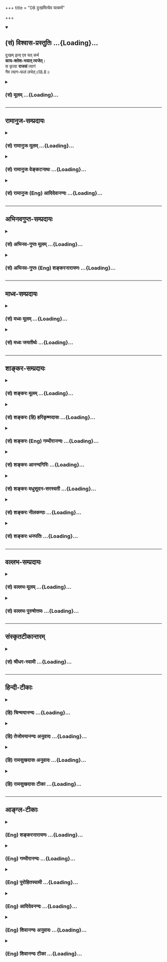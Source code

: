 +++
title = "08 दुःखमित्येव यत्कर्म"

+++
<div class="js_include" newlevelforh1="2" title="(सं) विश्वास-प्रस्तुतिः" unfilled url="/purANam_vaiShNavam/mahAbhAratam/06-bhIShma-parva/03-bhagavad-gItA-parva/saMskRtam/vishvAsa-prastutiH/18_moxa-saMnyAsa-yogaH/08_duHkhamityeva_yat.md">
<details open><summary><h2>(सं) विश्वास-प्रस्तुतिः ...{Loading}...</h2></summary>

दुःखम् इत्य् एव यत् कर्म  
**काय-क्लेश-भयात् त्यजेत्**।  
स कृत्वा **राजसं** त्यागं  
नैव त्याग-फलं लभेत्॥18.8॥
</details>
</div>
<div class="js_include collapsed" newlevelforh1="3" title="(सं) मूलम्" unfilled url="/purANam_vaiShNavam/mahAbhAratam/06-bhIShma-parva/03-bhagavad-gItA-parva/saMskRtam/mUlam/18_moxa-saMnyAsa-yogaH/08_duHkhamityeva_yat.md">
<details><summary><h3>(सं) मूलम् ...{Loading}...</h3></summary>

दुःखमित्येव यत्कर्म कायक्लेशभयात्त्यजेत्।  
स कृत्वा राजसं त्यागं नैव त्यागफलं लभेत्।।18.8।।
</details>
</div>


_________________
## रामानुज-सम्प्रदायः
<div class="js_include collapsed" newlevelforh1="3" title="(सं) रामानुजः मूलम्" unfilled url="/purANam_vaiShNavam/mahAbhAratam/06-bhIShma-parva/03-bhagavad-gItA-parva/saMskRtam/rAmAnujaH/mUlam/18_moxa-saMnyAsa-yogaH/08_duHkhamityeva_yat.md">
<details><summary><h3>(सं) रामानुजः मूलम् ...{Loading}...</h3></summary>

।।18.8।। यद्यपि परम्परया मोक्षसाधनभूतं **कर्म** तथापि
दुःखात्मकद्रव्यार्जनसाध्यत्वात् बह्वायासरूपतया **कायक्लेश**करत्वात् च
मनसः अवसादकरम् इति तद्भीत्या योगनिष्पत्तये ज्ञानाभ्यास एव यतनीय इति यो
महायज्ञाद्याश्रमकर्म परि**त्यजेत् स राजसं** रजोमूलं **त्यागं कृत्वा**
तद् अयथा अवस्थितशास्त्रार्थरूपम् इति ज्ञानोत्पत्तिरूपं **त्यागफलं न
लभेत्।**अयथावत्प्रजानाति बुद्धिः सा पार्थ राजसी।। (गीता 18।31) इति हि
वक्ष्यते। न हि कर्म दृष्टद्वारेण मनःप्रसादहेतुः। अपि तु
भगवत्प्रसादद्वारेण।

</details>
</div>
<div class="js_include collapsed" newlevelforh1="3" title="(सं) रामानुजः वेङ्कटनाथः" unfilled url="/purANam_vaiShNavam/mahAbhAratam/06-bhIShma-parva/03-bhagavad-gItA-parva/saMskRtam/rAmAnujaH/venkaTanAthaH/18_moxa-saMnyAsa-yogaH/08_duHkhamityeva_yat.md">
<details><summary><h3>(सं) रामानुजः वेङ्कटनाथः ...{Loading}...</h3></summary>

  
  
।।18.8।। तदेवमन्तरङ्गतया
स्वरूपशब्दव्यपदेश्यस्वरूपनिरूपकधर्मप्राणप्रदधर्मवैपरीत्याभावेऽपि
निरूपितस्वरूपविशेषकधर्मवैपरीत्येन राजसीं बुद्धिं वक्ष्यमाणामनुस्मरन्
राजसत्यागं विवृणोति -- यद्यपीत्यादिना। दुःखमित्येव
इत्यवधारणात्कायक्लेशभयात् इति चोक्तेरधर्मत्वमोहोऽत्र नास्तीति
फलितम्। अर्थानामार्जने दुःखम् \[म.भा.3।2।44\] इत्याद्यनुसारेणाऽऽह --
दुःखात्मकेति। मनसोऽवसादकरमिति -- अनवसादो हि विवेकादिसाधनसप्तके गणित इति
भावः। अन्तरङ्गबहिरङ्गविरोधे बहिरङ्गत्यागो युक्त इत्यभिप्रायेणाऽऽह --
ज्ञानाभ्यास एवेति। यथोक्तान्यपि कर्माणि परिहास्य द्विजोत्तम। आत्मज्ञाने
शमे च स्याद्वेदाभ्यासे च यत्नवान् इत्यनुवादवाक्यान्यस्य मूलम्। स कृत्वा
राजसं त्यागम् इत्यनुवादविवक्षितमाह -- अयथावस्थितेति।
वक्ष्यमाणसात्त्विकत्यागफलमिह त्यागफलशब्देन विवक्षितम्;
मुमुक्षुप्रकरणत्वात्कर्मत्यागे तत्साध्यस्वर्गादिफलस्य
प्रसङ्गाभावाच्चेत्यभिप्रायेणाऽऽह -- ज्ञानोत्पत्तिरूपमिति।
दुःखात्मकत्वादिप्रयुक्तमनोवसादशङ्कां परिहरति -- नहीति। फलसम्बिभत्सया हि
इत्याद्युक्तक्रमेण कर्मभिः प्रसादितो भगवान्मनसो़ऽनवसादमेव
करोतीत्यर्थः।  
  

</details>
</div>
<div class="js_include collapsed" newlevelforh1="3" title="(सं) रामानुजः (Eng) आदिदेवानन्दः" unfilled url="/purANam_vaiShNavam/mahAbhAratam/06-bhIShma-parva/03-bhagavad-gItA-parva/saMskRtam/rAmAnujaH/english/AdidevAnandaH/18_moxa-saMnyAsa-yogaH/08_duHkhamityeva_yat.md">
<details><summary><h3>(सं) रामानुजः (Eng) आदिदेवानन्दः ...{Loading}...</h3></summary>

18.8 Although actions constitute the indirect menas for release, yet
they produce mental depression, since they can be done only by
collecting materials involving painful effort and since they cause
bodily strain on account of their reiring strenuous exertion. If, on
account of such fear, one decides that the practice of knowledge alone
should be tried for perfection in Yoga, and abandons actions like the
great sacrifices applicable to one's station in life, he practises
renunciation rooted in Rajas. Since that is not the meaning of the
Sastras, one cannot win the fruit of renunciation in the form of the
rise of knowledge. So it will be shown further one: 'That reason by
which one erroneously knows, O Arjuna, is Rajasika' (18.31). In fact,
actions do not directly cause purity of the mind but indirectly by
winning the grace of God.

</details>
</div>


_________________
## अभिनवगुप्त-सम्प्रदायः
<div class="js_include collapsed" newlevelforh1="3" title="(सं) अभिनव-गुप्तः मूलम्" unfilled url="/purANam_vaiShNavam/mahAbhAratam/06-bhIShma-parva/03-bhagavad-gItA-parva/saMskRtam/abhinava-guptaH/mUlam/18_moxa-saMnyAsa-yogaH/08_duHkhamityeva_yat.md">
<details><summary><h3>(सं) अभिनव-गुप्तः मूलम् ...{Loading}...</h3></summary>

।।18.4 -- 18.11।। तदत्रैव विशेषनिर्णयाय मतान्युपन्यस्यति -- त्याज्यमिति।
दोषवत् हिंसादिमत्त्वात् +++(S हिंसादित्त्वात ;N हिंसादिसत्त्वात् )+++
पापयुक्तम्। तत् कर्म,+++(S;;N substitutes फलं for कर्म )+++ त्याज्यम्; न
सर्वं शुभफलम् इति केचित् त्यागे विशेषं मन्यन्ते साङ्ख्यगृह्या इव। अन्ये
तु मीमांसककञ्चुकानुप्रविष्टाः +++(K मीमांसाकंचुक -- )+++ -- क्रत्वर्थोऽहि
शास्त्रादवगम्यते +++(S. IV; i; 2 )+++ इति। तथातस्माद्या वैदिकी हिंसा -- +++(SV.
I; i; 2; verse 23 )+++इत्यादिनयेन इतिकर्तव्यतांशभागिनी हिंसा +++(S;;N omit
हिंसा )+++ हिंसैव न भवति। न हिंस्यात् इति सामान्यशास्त्रस्य तत्र बाधनात्
श्येनाद्येव तु ( श्येन द्येव न तु ) हिंसा। फलांशे भावनायाश्च
प्रत्ययोऽनुविधायकः +++(SV; I; i; 2; verse 222 )+++ इति। अ \[ तोऽ \] न्यान्
हिंसादियोगिनोऽपि न त्यजेत्। शास्त्रैकशरणकार्याकार्यविभागाः पण्डिता इति
मन्यन्ते।।3।। निश्चयमित्यादि अभिधीयते इत्यन्तम्। तत्र त्वयं निश्चयः --
प्राग्लक्षितगुणस्वरूपवैचित्र्यात् त्यागस्यैव सत्त्वरजस्तमोमय्या
चित्तवृत्त्या क्रियमाणस्य तद्विशिष्टस्वभावावभासित \[ त्वात् \]
वस्तुस्थित्या त्यागो नाम परब्रह्मविदां +++(; N परमब्रह्म -- )+++
सिद्ध्यसिद्ध्यादिषु समतया रागद्वेषपरिहारेण फलप्रेप्साविरहेण (
फलप्रेक्षा) कर्मणां निर्वर्त्तनम्। अत एव आह -- राजसं तामसं च त्यागं
कृत्वा न कश्चित् ( न किंचित् ) \[ त्याग \] फलसंबन्धः; इति। सात्त्विकस्य
तु त्यागात् ( त्यागस्य )। शास्त्रार्थपालनात्मकं फलम्।
त्यक्तगुणग्रामग्रहस्य पुनर्मुनेः सत्यतः त्यागवाचो युक्तिरुपपत्तिमती।

</details>
</div>
<div class="js_include collapsed" newlevelforh1="3" title="(सं) अभिनव-गुप्तः (Eng) शङ्करनारायणः" unfilled url="/purANam_vaiShNavam/mahAbhAratam/06-bhIShma-parva/03-bhagavad-gItA-parva/saMskRtam/abhinava-guptaH/english/shankaranArAyaNaH/18_moxa-saMnyAsa-yogaH/08_duHkhamityeva_yat.md">
<details><summary><h3>(सं) अभिनव-गुप्तः (Eng) शङ्करनारायणः ...{Loading}...</h3></summary>

18.8 See Comment under 18.11

</details>
</div>


_________________
## माध्व-सम्प्रदायः
<div class="js_include collapsed" newlevelforh1="3" title="(सं) मध्वः मूलम्" unfilled url="/purANam_vaiShNavam/mahAbhAratam/06-bhIShma-parva/03-bhagavad-gItA-parva/saMskRtam/madhvaH/mUlam/18_moxa-saMnyAsa-yogaH/08_duHkhamityeva_yat.md">
<details><summary><h3>(सं) मध्वः मूलम् ...{Loading}...</h3></summary>

।।18.8।। Sri Madhvacharya did not comment on this sloka.,

</details>
</div>
<div class="js_include collapsed" newlevelforh1="3" title="(सं) मध्वः जयतीर्थः" unfilled url="/purANam_vaiShNavam/mahAbhAratam/06-bhIShma-parva/03-bhagavad-gItA-parva/saMskRtam/madhvaH/jayatIrthaH/18_moxa-saMnyAsa-yogaH/08_duHkhamityeva_yat.md">
<details><summary><h3>(सं) मध्वः जयतीर्थः ...{Loading}...</h3></summary>

।।18.8।। Sri Jayatirtha did not comment on this sloka.  
  

</details>
</div>


_________________
## शाङ्कर-सम्प्रदायः
<div class="js_include collapsed" newlevelforh1="3" title="(सं) शङ्करः मूलम्" unfilled url="/purANam_vaiShNavam/mahAbhAratam/06-bhIShma-parva/03-bhagavad-gItA-parva/saMskRtam/shankaraH/mUlam/18_moxa-saMnyAsa-yogaH/08_duHkhamityeva_yat.md">
<details><summary><h3>(सं) शङ्करः मूलम् ...{Loading}...</h3></summary>

।।18.8।। --,**दुःखम् इति एव यत् कर्म कायक्लेशभयात्** शरीरदुःखभयात्
**त्यजेत्; सः कृत्वा राजसं** रजोनिर्वर्त्यं **त्यागं** नैव **त्यागफलं**
ज्ञानपूर्वकस्य सर्वकर्मत्यागस्य फलं मोक्षाख्यं न **लभेत्** नैव लभेत।। कः
पुनः सात्त्विकः त्यागः इति; आह --,

</details>
</div>
<div class="js_include collapsed" newlevelforh1="3" title="(सं) शङ्करः (हि) हरिकृष्णदासः" unfilled url="/purANam_vaiShNavam/mahAbhAratam/06-bhIShma-parva/03-bhagavad-gItA-parva/saMskRtam/shankaraH/hindI/harikRShNadAsaH/18_moxa-saMnyAsa-yogaH/08_duHkhamityeva_yat.md">
<details><summary><h3>(सं) शङ्करः (हि) हरिकृष्णदासः ...{Loading}...</h3></summary>

।।18.8।। तथा --, समस्त कर्म दुःखरूप हैं; ऐसा मानकर जो कोई शारीरिक क्लेशके
भयसे कर्मोंको छोड़ बैठता है; वह,( ऐसा ) राजस त्याग करके; त्यागका फल
अर्थात् ज्ञानपूर्वक किये हुए सर्वकर्मसंन्यासका मोक्षरूप फल; नहीं पाता।

</details>
</div>
<div class="js_include collapsed" newlevelforh1="3" title="(सं) शङ्करः (Eng) गम्भीरानन्दः" unfilled url="/purANam_vaiShNavam/mahAbhAratam/06-bhIShma-parva/03-bhagavad-gItA-parva/saMskRtam/shankaraH/english/gambhIrAnandaH/18_moxa-saMnyAsa-yogaH/08_duHkhamityeva_yat.md">
<details><summary><h3>(सं) शङ्करः (Eng) गम्भीरानन्दः ...{Loading}...</h3></summary>

18.8 Yat, whatever; karma, action; tyajet, one may relinish, eva,
merely; iti, as being; kuhkham, painful; \[As being impossible to
accomplish.\] kaya-klesa-bhayat, from fear of physical suffering, out of
fear of bodily pain; sah, he; krtva, having resorted; tyagam, to
renunciation; rajasam, based on rajas, arising from rajas; will eva,
surely; na labhet (shuld rather be labhate), not acire; tyaga-phalam,
fruits of renunciation, the result called Liberation, which follows from
renunciation of all actions as a conseence of Illumination. Which,
again, is the renunciation based on sattva;

</details>
</div>
<div class="js_include collapsed" newlevelforh1="3" title="(सं) शङ्करः आनन्दगिरिः" unfilled url="/purANam_vaiShNavam/mahAbhAratam/06-bhIShma-parva/03-bhagavad-gItA-parva/saMskRtam/shankaraH/AnandagiriH/18_moxa-saMnyAsa-yogaH/08_duHkhamityeva_yat.md">
<details><summary><h3>(सं) शङ्करः आनन्दगिरिः ...{Loading}...</h3></summary>

।।18.8।। इतश्च नित्यकर्मत्यागो नाज्ञस्य संभवतीत्याह -- **किञ्चेति।** ननु
मोहं विनैव दुःखात्मकं कर्म कायक्लेशभयात्त्यजति। करणानि हि कार्यं जनयन्ति
श्राम्यन्ति च; तथाच न तत्त्यागस्तामसो युक्तस्तत्राह
--,**दुःखमित्येवेति।** यत्कर्म दुःखात्मकमशक्यसाध्यमित्येवालोच्य ततो
निवर्तते देहस्येन्द्रियाणां च क्लेशात्मनो भयात्त्यजति स तत्त्यक्त्वा
रजोनिमित्तं त्यागं कृत्वापि न तत्फलं मोक्षं लभते; किंतु कृतेनैव राजसेन
त्यागेन तदनुरूपं नरकं प्रतिपद्यत इत्याह -- **दुःखमित्येवेत्यादिना।**

</details>
</div>
<div class="js_include collapsed" newlevelforh1="3" title="(सं) शङ्करः मधुसूदन-सरस्वती" unfilled url="/purANam_vaiShNavam/mahAbhAratam/06-bhIShma-parva/03-bhagavad-gItA-parva/saMskRtam/shankaraH/madhusUdana-sarasvatI/18_moxa-saMnyAsa-yogaH/08_duHkhamityeva_yat.md">
<details><summary><h3>(सं) शङ्करः मधुसूदन-सरस्वती ...{Loading}...</h3></summary>

।।18.8।। दुःखमिति। पूर्वोक्तमोहाभावेऽप्यनुपजातान्तःकरणशुद्धितया
कर्माधिकृतोऽपि दुःखमेवेदमिति मत्वा कायक्लेशभयान्नित्यं कर्म त्यजेदिति
यत् स त्यागो राजसः। दुःखं हि रजोऽतः स मोहरहितोऽपि राजसः पुरुषस्तादृशं
राजसं त्यागं कृत्वा नैव त्यागफलं सात्त्विकत्यागस्य फलं ज्ञाननिष्ठालक्षणं
नैव लभेन्न लभेत।

</details>
</div>
<div class="js_include collapsed" newlevelforh1="3" title="(सं) शङ्करः नीलकण्ठः" unfilled url="/purANam_vaiShNavam/mahAbhAratam/06-bhIShma-parva/03-bhagavad-gItA-parva/saMskRtam/shankaraH/nIlakaNThaH/18_moxa-saMnyAsa-yogaH/08_duHkhamityeva_yat.md">
<details><summary><h3>(सं) शङ्करः नीलकण्ठः ...{Loading}...</h3></summary>

।।18.8।। एवं तामसं त्यागमुक्त्वा राजसं त्यागमाह -- **दुःखमिति।** यः
दुःखरूपमेवेदं कर्मेति मत्वा कालक्लेशभयात् यत्त्यजेत् स पुमान् तस्मादेव
हेतोः राजसं रजोगुणनिर्वृत्तं त्यागं कृत्वा त्यागफलं चित्तशुद्धिद्वारा
मोक्षं नैव लभेत् लभेत।

</details>
</div>
<div class="js_include collapsed" newlevelforh1="3" title="(सं) शङ्करः धनपतिः" unfilled url="/purANam_vaiShNavam/mahAbhAratam/06-bhIShma-parva/03-bhagavad-gItA-parva/saMskRtam/shankaraH/dhanapatiH/18_moxa-saMnyAsa-yogaH/08_duHkhamityeva_yat.md">
<details><summary><h3>(सं) शङ्करः धनपतिः ...{Loading}...</h3></summary>

।।18.8।। एवं तामसत्यागप्रकारमुक्त्वा राजसं तमाह -- दुःखमिति। मोहाभावेऽपि
दुःखमेवेति मत्वा यत्कर्म कायक्लेशभयाच्छरीरदुःखभयात्त्यजेत्। यदित्यव्ययं
वा। यस्त्यजेदित्यर्थः। स राजसं रजोनिर्वत्तं त्यागं कृत्वा ज्ञानपूर्वकस्य
सर्वकर्मत्यागस्य फलं मोक्षाख्यं नैव लभेत्। एवकारेणैतादृशत्यागवता
मोक्षाशापि न कर्तव्येति सूचयति।

</details>
</div>


_________________
## वल्लभ-सम्प्रदायः
<div class="js_include collapsed" newlevelforh1="3" title="(सं) वल्लभः मूलम्" unfilled url="/purANam_vaiShNavam/mahAbhAratam/06-bhIShma-parva/03-bhagavad-gItA-parva/saMskRtam/vallabhaH/mUlam/18_moxa-saMnyAsa-yogaH/08_duHkhamityeva_yat.md">
<details><summary><h3>(सं) वल्लभः मूलम् ...{Loading}...</h3></summary>

।।18.8।। प्रसङ्गादेव राजसमप्याह -- दुःखमिति। नियतस्यैव यस्य परम्परया
मोक्षसाधनभूतस्यापि दुःखात्मकद्रव्यार्जनसाध्ययज्ञात्मकतया बह्वायासरूपतया
च त्यागो राजसः रजोहेतुकत्वाद्राजसं त्यागं कृत्वा तत्फलं
ज्ञाननिष्ठालक्षणं न लभेत सत्त्वसञ्जातत्वाज्ज्ञानस्येत्यर्थः।

</details>
</div>
<div class="js_include collapsed" newlevelforh1="3" title="(सं) वल्लभः पुरुषोत्तमः" unfilled url="/purANam_vaiShNavam/mahAbhAratam/06-bhIShma-parva/03-bhagavad-gItA-parva/saMskRtam/vallabhaH/puruShottamaH/18_moxa-saMnyAsa-yogaH/08_duHkhamityeva_yat.md">
<details><summary><h3>(सं) वल्लभः पुरुषोत्तमः ...{Loading}...</h3></summary>

  
  
।।18.8।। राजसमाह -- दुःखमित्येवेति। त्यागो भगवदासक्त्या भगवदर्थक
इत्यज्ञात्वा दुःखमित्येव लौकिकराजससुखप्रतिबन्धकं ज्ञात्वा कायक्लेशभयात्
आयाससाध्यभयेन यत्कर्म यस्त्यजेत्; स राजसं त्यागं कृत्वा त्यागफलं
मत्प्रसादादिरूपं न लभेदेव; न प्राप्नोत्येवेत्यर्थः।  
  

</details>
</div>


_________________
## संस्कृतटीकान्तरम्
<div class="js_include collapsed" newlevelforh1="3" title="(सं) श्रीधर-स्वामी" unfilled url="/purANam_vaiShNavam/mahAbhAratam/06-bhIShma-parva/03-bhagavad-gItA-parva/saMskRtam/shrIdhara-svAmI/18_moxa-saMnyAsa-yogaH/08_duHkhamityeva_yat.md">
<details><summary><h3>(सं) श्रीधर-स्वामी ...{Loading}...</h3></summary>

।।18.8।। राजसं त्यागमाह **-- दुःखमिति।** अकर्त्रात्मबोधं विना केवलं
दुःखमित्येवं ज्ञात्वा शरीरायासभयान्नित्यं कर्म त्यजेदिति
यत्तादृशस्त्यागो राजसः; दुःखस्य राजसत्वात्। अतस्तं राजसं त्यागं कृत्वा
राजसः पुरुषस्त्यागस्य फलं ज्ञाननिष्ठालक्षणं नैव लभत इत्यर्थः।

</details>
</div>


_________________
## हिन्दी-टीकाः
<div class="js_include collapsed" newlevelforh1="3" title="(हि) चिन्मयानन्दः" unfilled url="/purANam_vaiShNavam/mahAbhAratam/06-bhIShma-parva/03-bhagavad-gItA-parva/hindI/chinmayAnandaH/18_moxa-saMnyAsa-yogaH/08_duHkhamityeva_yat.md">
<details><summary><h3>(हि) चिन्मयानन्दः ...{Loading}...</h3></summary>

।।18.8।। यदि कोई व्यक्ति अपने कर्तव्य कर्म को दुखदायक समझकर कायाक्लेश के
भय से त्याग दे; तो उसका त्याग राजस कहा जायेगा। इसका अभिप्राय यह है कि
यदि कर्तव्य कर्म दुखदायक और थकाने वाले न हों; तो रजोगुणी पुरुष उन्हें
करने में तत्पर रहेगा; परन्तु कर्मशील पुरुष होकर जो अपनी व्यक्तिगत
सुखसुविधाओं का त्याग नहीं कर सकता; उसे श्रेष्ठ और साहसी पुरुष कदापि नहीं
कहा जा सकता। ऐसे कर्मों का कोई विशेष पुरस्कार नहीं मिलता। भगवान् तो कहते
हैं; वह अपने त्याग का कोई फल प्राप्त नहीं करता है। वस्तुत अपने कर्तव्यों
का पालन ही महानतम त्याग है; और विशेषत तब वह और भी अधिक श्रेष्ठ बन जाता
है; जब मनुष्य को अपनी शारीरिक सुख सुविधाओं का भी त्याग करना पड़ता है।
स्वयं अर्जुन भी युद्ध करने में संकोच करके अपने कर्तव्य से विमुख हो रहा
था। इस प्रकार; उसका त्याग राजस श्रेणी का ही कहा जा सकता था। वास्तविक
त्याग हमें सदैव आत्माभिव्यक्ति के विशालतर क्षेत्र में पहुँचाता है; जहाँ
हम श्रेष्ठतर दिव्य आनन्द का अनुभव कर सकते हैं। त्याग के द्वारा ही एक कली
खिलकर फूल बन जाती है; और वह फूल अपनी कोमल पंखुड़ियों और मनमोहक सुगन्ध का
त्याग कर ही फल के सम्पन्न पद को प्राप्त होता हैं।

</details>
</div>
<div class="js_include collapsed" newlevelforh1="3" title="(हि) तेजोमयानन्दः अनुवादः" unfilled url="/purANam_vaiShNavam/mahAbhAratam/06-bhIShma-parva/03-bhagavad-gItA-parva/hindI/tejomayAnandaH/anuvAdaH/18_moxa-saMnyAsa-yogaH/08_duHkhamityeva_yat.md">
<details><summary><h3>(हि) तेजोमयानन्दः अनुवादः ...{Loading}...</h3></summary>

।।18.8।। जो मनुष्य, कर्म को दु:ख समझकर शारीरिक कष्ट के भय से त्याग देता
है, वह पुरुष उस राजसिक त्याग को करके कदापि त्याग के फल को प्राप्त नहीं
होता है।।

</details>
</div>
<div class="js_include collapsed" newlevelforh1="3" title="(हि) रामसुखदासः अनुवादः" unfilled url="/purANam_vaiShNavam/mahAbhAratam/06-bhIShma-parva/03-bhagavad-gItA-parva/hindI/rAmasukhadAsaH/anuvAdaH/18_moxa-saMnyAsa-yogaH/08_duHkhamityeva_yat.md">
<details><summary><h3>(हि) रामसुखदासः अनुवादः ...{Loading}...</h3></summary>

।।18.8।। जो कुछ कर्म है, वह दुःखरूप ही है -- ऐसा समझकर कोई शारीरिक
क्लेशके भयसे उसका त्याग कर दे, तो वह राजस त्याग करके भी त्यागके फलको
नहीं पाता।

</details>
</div>
<div class="js_include collapsed" newlevelforh1="3" title="(हि) रामसुखदासः टीका" unfilled url="/purANam_vaiShNavam/mahAbhAratam/06-bhIShma-parva/03-bhagavad-gItA-parva/hindI/rAmasukhadAsaH/TIkA/18_moxa-saMnyAsa-yogaH/08_duHkhamityeva_yat.md">
<details><summary><h3>(हि) रामसुखदासः टीका ...{Loading}...</h3></summary>

।।18.8।।***व्याख्या --***  **दुःखमित्येव यत्कर्म --** यज्ञ; दान आदि
शास्त्रीय नियत कर्मोंको करनेमें केवल दुःख ही भोगना पड़ता है; और उनमें है
ही क्या क्योंकि उन कर्मोंको करनेके लिये अनेक नियमोंमें बँधना पड़ता है और
खर्चा भी करना पड़ता है -- इस प्रकार राजस पुरुषको उन कर्मोंमें केवल
दुःखहीदुःख दीखता है। दुःख दीखनेका कारण यह है कि उनका परलोकपर;
शास्त्रोंपर; शास्त्रविहित कर्मोंपर और उन कर्मोंके परिणामपर
श्रद्धाविश्वास नहीं होता। ,**कायक्लेशभयात्त्यजेत् --** राजस मनुष्यको
शास्त्रमर्यादा और लोकमर्यादाके अनुसार चलनेसे शरीरमें क्लेश अर्थात्
परिश्रमका अनुभव होता है **(टिप्पणी प₀ 876)**। राजस मनुष्यको अपने वर्ण;
आश्रम आदिके धर्मका पालन करनेमें और मातापिता; गुरु; मालिक आदिकी आज्ञाका
पालन करनेमें पराधीनता और दुःखका अनुभव होता है तथा उनकी आज्ञा भङ्ग करके
जैसी मरजी आये; वैसा करनेमें स्वाधीनता और सुखका अनुभव होता है। राजस
मनुष्योंके विचार यह होते हैं कि गृहस्थमें आराम नहीं मिलता; स्त्रीपुत्र
आदि हमारे अनुकूल नहीं हैं अथवा सब कुटुम्बी मर गये हैं; घरमें काम करनेके
लिये कोई रहा नहीं; खुदको तकलीफ उठानी पड़ती है; इसलिये साधु बन जायँ तो
आरामसे रहेंगे; रोटी; कपड़ा आदि सब चीजें मुफ्तमें मिल जायँगी; परिश्रम
नहीं करना पड़ेगा कोई ऐसी सरकारी नौकरी मिल जाय; जिससे काम कम करना पड़े और
रुपये आरामसे मिलते रहें; हम काम न करें तो भी उस नौकरीसे हमें कोई छुड़ा न
सके; हम नौकरी छोड़ देंगे तो हमें पेंशन मिलती रहेगी; इत्यादि। ऐसे
विचारोंके कारण उन्हें घरका कामधन्धा करना अच्छा नहीं लगता और वे उसका
त्याग कर देते हैं।  
  
यहाँ शङ्का होती है कि ज्ञानप्राप्तिके साधनोंमें दुःख और दोषको बारबार
देखनेकी बात कही है (गीता 13। 8) और यहाँ कर्मोंमें दुःख देखकर उनका त्याग
करनेको राजस त्याग कहा है अर्थात् कर्मोंके त्यागका निषेध किया है -- इन
दोनों बातोंमें परस्पर विरोध प्रतीत होता है। इसका समाधान है कि वास्तवमें
इन दोनोंमें विरोध नहीं है; प्रत्युत इन दोनोंका विषय अलगअलग है। वहाँ
(गीता 13। 8 में) भोगोंमें दुःख और दोषको देखनेकी बात है और यहाँ नियत
कर्तव्यकर्मोंमें दुःखको देखनेकी बात है। इसलिये वहाँ भोगोंका त्याग करनेका
विषय है और यहाँ कर्तव्यकर्मोंका त्याग करनेका विषय है। भोगोंका तो त्याग
करना चाहिये; पर कर्तव्यकर्मोंका त्याग कभी नहीं करना चाहिये। कारण कि जिन
भोगोंमें सुखबुद्धि और गुणबुद्धि हो रही है; उन भोगोंमें बारबार दुःख और
दोषको देखनेसे भोगोंसे वैराग्य होगा; जिससे परमात्मतत्त्वकी प्राप्त होगी
परन्तु नियत कर्तव्यकर्मोंमें दुःख देखकर उन कर्मोंका त्याग करनेसे सदा
पराधीनता और दुःख भोगना पड़ेगा -- **यज्ञार्थात् कर्मणोऽन्यत्र लोकोऽयं
कर्मबन्धनः** (गीता 3। 9)। तात्पर्य यह हुआ कि भोगोंमें दुःख और दोष
देखनेसे भोगासक्ति छूटेगी; जिससे कल्याण होगा और कर्तव्यमें दुःख देखनेसे
कर्तव्य छूटेगा; जिससे पतन होगा।  
  
कर्तव्यकर्मोंका त्याग करनेमें तो राजस और तामस -- ये दो भेद होते हैं; पर
परिणाम(आलस्य; प्रमाद; अतिनिद्रा आदि) में दोनों एक हो जाते हैं अर्थात्
परिणाममें दोनों ही तामस हो जाते हैं; जिसका फल अधोगति होता है -- **अधो
गच्छन्ति तामसाः** (गीता 14। 18)। एक शङ्का यह भी हो सकती है कि सत्सङ्ग;
भगवत्कथा; भक्तचरित्र सुननेसे किसीको वैराग्य हो जाय तो वह प्रभुको पानेके
लिये आवश्यक कर्तव्यकर्मोंको भी छोड़ देता है और केवल भगवान्के भजनमें लग
जाता है। इसलिये उसका वह कर्तव्यकर्मोंका त्याग राजस कहा जाना चाहिये ऐसी
बात नहीं है। सांसारिक कर्मोंको छोड़कर जो भजनमें लग जाता है; उसका त्याग
राजस या तामस नहीं हो सकता। कारण कि भगवान्को प्राप्त करना मनुष्यजन्मका
ध्येय है अतः उस ध्येयकी सिद्धिके लिये कर्तव्यकर्मोंका त्याग करना
वास्तवमें कर्तव्यका त्याग करना नहीं है; प्रत्युत असली कर्तव्यको करना है।
उस असली कर्तव्यको करते हुए आलस्य; प्रमाद आदि दोष नहीं आ सकते क्योंकि
उसकी रुचि भगवान्में रहती है। परन्तु राजस और तामस त्याग करनेवालोंमें
आलस्य; प्रमाद आदि दोष आयेंगे ही क्योंकि उसकी रुचि भोगोंमें रहती है।**स
कृत्वा राजसं त्यागं नैव त्यागफलं लभेत् --** त्यागका फल शान्ति है। राजस
मनुष्य त्याग करके भी त्यागके फल(शान्ति) को नहीं पाता। कारण कि उसने जो
त्याग किया है; वह अपने सुखआरामके लिये ही किया है। ऐसा त्याग तो पशुपक्षी
आदि भी करते हैं। अपने सुखआरामके लिये शुभकर्मोंका त्याग करनेसे राजस
मनुष्यको शान्ति तो नहीं मिलती; पर शुभकर्मोंके त्यागका फल दण्डरूपसे जरूर
भोगना पड़ता है।

</details>
</div>


_________________
## आङ्ग्ल-टीकाः
<div class="js_include collapsed" newlevelforh1="3" title="(Eng) शङ्करनारायणः" unfilled url="/purANam_vaiShNavam/mahAbhAratam/06-bhIShma-parva/03-bhagavad-gItA-parva/english/shankaranArAyaNaH/18_moxa-saMnyAsa-yogaH/08_duHkhamityeva_yat.md">
<details><summary><h3>(Eng) शङ्करनारायणः ...{Loading}...</h3></summary>

18.8. He who would, out of fear of bodily exertion, relinish an action,
just because it is painful-that person, having \[thus\] made
relinishment, an act of the Rajas (Strand), would not at all gain the
fruit of \[that\] relinishment.

</details>
</div>
<div class="js_include collapsed" newlevelforh1="3" title="(Eng) गम्भीरानन्दः" unfilled url="/purANam_vaiShNavam/mahAbhAratam/06-bhIShma-parva/03-bhagavad-gItA-parva/english/gambhIrAnandaH/18_moxa-saMnyAsa-yogaH/08_duHkhamityeva_yat.md">
<details><summary><h3>(Eng) गम्भीरानन्दः ...{Loading}...</h3></summary>

18.8 Whatever action one may relinish merely as being painful, from fear
of physical suffering, he, having resorted to renunciation based on
rajas, will surely not acire the fruits of renunciation.

</details>
</div>
<div class="js_include collapsed" newlevelforh1="3" title="(Eng) पुरोहितस्वामी" unfilled url="/purANam_vaiShNavam/mahAbhAratam/06-bhIShma-parva/03-bhagavad-gItA-parva/english/purohitasvAmI/18_moxa-saMnyAsa-yogaH/08_duHkhamityeva_yat.md">
<details><summary><h3>(Eng) पुरोहितस्वामी ...{Loading}...</h3></summary>

18.8 To avoid an action through fear of physical suffering, because it
is likely to be painful, is to act from passion, and the benefit of
renunciation will not follow.

</details>
</div>
<div class="js_include collapsed" newlevelforh1="3" title="(Eng) आदिदेवनन्दः" unfilled url="/purANam_vaiShNavam/mahAbhAratam/06-bhIShma-parva/03-bhagavad-gItA-parva/english/AdidevanandaH/18_moxa-saMnyAsa-yogaH/08_duHkhamityeva_yat.md">
<details><summary><h3>(Eng) आदिदेवनन्दः ...{Loading}...</h3></summary>

18.8 He who renounces acts as painful from fear of bodily suffering,
performs a Rajasika abandonment; he does not gain the fruit of
abandonment.

</details>
</div>
<div class="js_include collapsed" newlevelforh1="3" title="(Eng) शिवानन्दः अनुवादः" unfilled url="/purANam_vaiShNavam/mahAbhAratam/06-bhIShma-parva/03-bhagavad-gItA-parva/english/shivAnandaH/anuvAdaH/18_moxa-saMnyAsa-yogaH/08_duHkhamityeva_yat.md">
<details><summary><h3>(Eng) शिवानन्दः अनुवादः ...{Loading}...</h3></summary>

18.8 He who abandons action on account of the fear of bodily trouble
(because it is painful), does not obtain the merit of renunciation by
doing such Rajasic renunciation.

</details>
</div>
<div class="js_include collapsed" newlevelforh1="3" title="(Eng) शिवानन्दः टीका" unfilled url="/purANam_vaiShNavam/mahAbhAratam/06-bhIShma-parva/03-bhagavad-gItA-parva/english/shivAnandaH/TIkA/18_moxa-saMnyAsa-yogaH/08_duHkhamityeva_yat.md">
<details><summary><h3>(Eng) शिवानन्दः टीका ...{Loading}...</h3></summary>

18.8 दुःखम् (it is) painful; इति thus; एव even; यत् which; कर्म action;
कायक्लेशभयात् from fear of bodily trouble; त्यजेत् abandons; सः he;
कृत्वा performing; राजसम् Rajasic; त्यागम् abandonment; न not; एव even;
त्यागफलम् the fruit of abandonment; लभेत् obtains.Commentary Phalam
Fruit or reward Moksha or emancipation which is the reward of
renunciation of all actions accompanied with wisdom.Determination and
persistence are reired for the performance of religious duties and
actions. One may begin action but may relinish it before it is completed
on account of some difficulties or physical suffering. What then is
Sattvic renunciation The Lord says --

</details>
</div>
